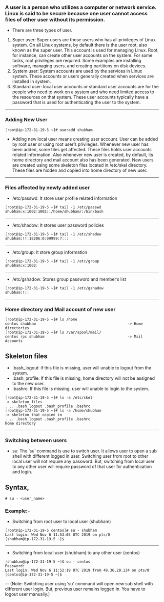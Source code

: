 ### A user is a person who utilizes a computer or network service. Linux is said to be secure because one user cannot access files of other user without its permission.
- There are three types of user.
1. Super user: Super users are those users who has all privileges of Linux system. On all Linux systems, by default there is the user root, also known as the super user. This account is used for managing Linux. Root, for instance, can create other user accounts on the system. For some tasks, root privileges are required. Some examples are installing software, managing users, and creating partitions on disk devices.
2. System user: System accounts are used by the services in Linux system. These accounts or users generally created when services are installed in system.
3. Standard user: local user accounts or standard user accounts are for the people who need to work on a system and who need limited access to the resources on that system. These user accounts typically have a password that is used for authenticating the user to the system.
---
### Adding New User
```
[root@ip-172-31-19-5 ~]# useradd shubham
```
- Adding new local user means creating user account. User can be added by root user or using root user’s privileges. Whenever new user has been added, some files get affected. These files holds user accounts related information. Also whenever new user is created, by default, its home directory and mail account also has been generated. New users are created using some skeleton files located in
/etc/skel directory. These files are hidden and copied into home directory of new user.
---
### Files affected by newly added user
 - /etc/passwd: It store user profile related information
```
[root@ip-172-31-19-5 ~]# tail -1 /etc/passwd
shubham:x:1002:1002::/home/shubham/:/bin/bash
```
---
- /etc/shadow: It stores user password policies
```
[root@ip-172-31-19-5 ~]# tail -1 /etc/shadow
shubham:!!:18206:0:99999:7:::
```
---
- /etc/group: It store group information
```
[root@ip-172-31-19-5 ~]# tail -1 /etc/group
shubham:x:1002:
```
---
- /etc/gshadow: Stores group password and member’s list
```
[root@ip-172-31-19-5 ~]# tail -1 /etc/gshadow
shubham:!::
```
---
### Home directory and Mail account of new user
```
[root@ip-172-31-19-5 ~]# ls /home
centos shubham                                          -> Home directories
[root@ip-172-31-19-5 ~]# ls /var/spool/mail/
centos rpc shubham                                      -> Mail Accounts
```
## Skeleton files
   - .bash_logout: if this file is missing, user will unable to logout from the system.
   - .bash_profile: If this file is missing, home directory will not be assigned to the new user.
   - .bashrc: If this file is missing, user will unable to login to the system.
```
[root@ip-172-31-19-5 ~]# ls -a /etc/skel                                   -> skeleton files
. .. .bash_logout .bash_profile .bashrc
[root@ip-172-31-19-5 ~]# ls -a /home/shubham                               -> skeleton that copied in
. .. .bash_logout .bash_profile .bashrc                                    home directory
```
---
### Switching between users
-  su: The ‘su’ command is use to switch user. It allows user to open a sub shell with different logged in user. Switching user from root to other local user will not require any password. But, switching from        local user to any other user will require password of that user for authentication and login.
## Syntax,
```
# su - <user_name>
````
### Example:-
- Switching from root user to local user (shubham)
```
[root@ip-172-31-19-5 centos]# su - shubham
Last login: Wed Nov 6 11:53:05 UTC 2019 on pts/0
[shubham@ip-172-31-19-5 ~]$
```
---
- Switching from local user (shubham) to any other user (centos)
```
[shubham@ip-172-31-19-5 ~]$ su - centos
Password:
Last login: Wed Nov 6 11:52:19 UTC 2019 from 49.36.29.134 on pts/0
[centos@ip-172-31-19-5 ~]$
```
-- (Note: Switching user using ‘su’ command will open new sub shell with different user login. But, previous user remains logged in. You have to logout user manually.)

































